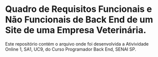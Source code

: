  # Quadro de Requisitos Funcionais e Não Funcionais de Back End de um Site de uma Empresa Veterinária.
 Este repositório contém o arquivo onde foi desenvolvida a Ativividade Online 1, SA1, UC9, do Curso Programador Back End, SENAI SP.

